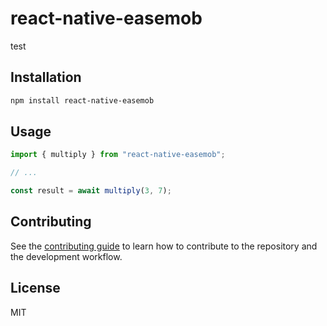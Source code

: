 # react-native-easemob

test

## Installation

```sh
npm install react-native-easemob
```

## Usage

```js
import { multiply } from "react-native-easemob";

// ...

const result = await multiply(3, 7);
```

## Contributing

See the [contributing guide](CONTRIBUTING.md) to learn how to contribute to the repository and the development workflow.

## License

MIT
